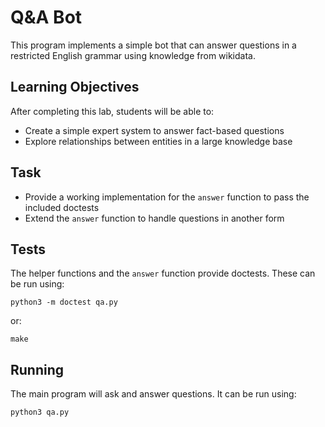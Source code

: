 Q&A Bot
=======

This program implements a simple bot that can answer questions in a restricted English grammar using knowledge from wikidata.

Learning Objectives
-------------------

After completing this lab, students will be able to:

- Create a simple expert system to answer fact-based questions
- Explore relationships between entities in a large knowledge base

Task
----

- Provide a working implementation for the `answer` function to pass the included doctests
- Extend the `answer` function to handle questions in another form

Tests
-----

The helper functions and the `answer` function provide doctests. These can be run using:

```
python3 -m doctest qa.py
```

or:

```
make
```

Running
-------

The main program will ask and answer questions. It can be run using:

```
python3 qa.py
```
